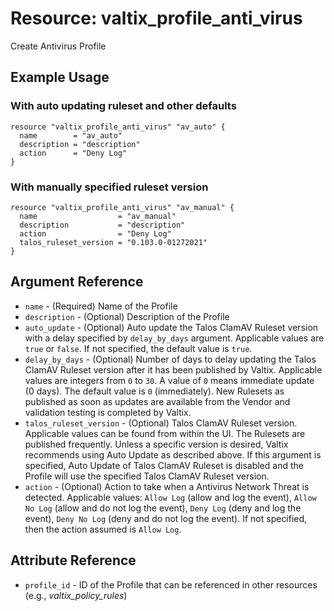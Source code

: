 # Resource: valtix_profile_anti_virus
Create Antivirus Profile

## Example Usage

### With auto updating ruleset and other defaults
```hcl
resource "valtix_profile_anti_virus" "av_auto" {
  name        = "av_auto"
  description = "description"
  action      = "Deny Log"
}
```

### With manually specified ruleset version
```hcl
resource "valtix_profile_anti_virus" "av_manual" {
  name                  = "av_manual"
  description           = "description"
  action                = "Deny Log"
  talos_ruleset_version = "0.103.0-01272021"
}
```

## Argument Reference
* `name` - (Required) Name of the Profile
* `description` - (Optional) Description of the Profile
* `auto_update` - (Optional) Auto update the Talos ClamAV Ruleset version with a delay specified by `delay_by_days` argument. Applicable values are `true` or `false`.  If not specified, the default value is `true`.
* `delay_by_days` - (Optional) Number of days to delay updating the Talos ClamAV Ruleset version after it has been published by Valtix. Applicable values are integers from `0` to `30`.  A value of `0` means immediate update (0 days). The default value is `0` (immediately). New Rulesets as published as soon as updates are available from the Vendor and validation testing is completed by Valtix.
* `talos_ruleset_version` - (Optional) Talos ClamAV Ruleset version. Applicable values can be found from within the UI. The Rulesets are published frequently. Unless a specific version is desired, Valtix recommends using Auto Update as described above. If this argument is specified, Auto Update of Talos ClamAV Ruleset is disabled and the Profile will use the specified Talos ClamAV Ruleset version.
* `action` - (Optional) Action to take when a Antivirus Network Threat is detected. Applicable values: `Allow Log` (allow and log the event), `Allow No Log` (allow and do not log the event), `Deny Log` (deny and log the event), `Deny No Log` (deny and do not log the event). If not specified, then the action assumed is `Allow Log`.

## Attribute Reference
* `profile_id` - ID of the Profile that can be referenced in other resources (e.g., *valtix_policy_rules*)